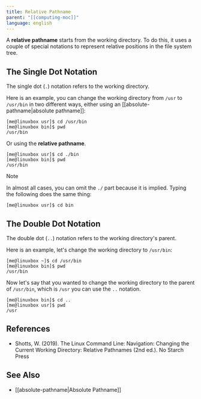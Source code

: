 ```yaml
---
title: Relative Pathname
parent: "[[computing-moc]]"
language: english
---
```



A **relative pathname** starts from the working directory. To do this, it uses a couple of special notations to represent relative positions in the file system tree.

## The Single Dot Notation

The single dot (`.`) notation refers to the working directory.

Here is an example, you can change the working directory from `/usr` to `/usr/bin` in two different ways, either using an [[absolute-pathname|absolute pathname]]:

```
[me@linuxbox usr]$ cd /usr/bin
[me@linuxbox bin]$ pwd
/usr/bin
```

Or using the **relative pathname**.

```
[me@linuxbox usr]$ cd ./bin
[me@linuxbox bin]$ pwd
/usr/bin
```

> [!note]
> In almost all cases, you can omit the `./` part because it is implied. Typing the following does the same thing:
>
> ```
> [me@linuxbox usr]$ cd bin
> ```

## The Double Dot Notation

The double dot (`..`) notation refers to the working directory's parent.

Here is an example, let's change the working directory to `/usr/bin`:

```
[me@linuxbox ~]$ cd /usr/bin
[me@linuxbox bin]$ pwd
/usr/bin
```

Now let's say that you wanted to change the working directory to the parent of `/usr/bin`, which is `/usr` you can use the `..` notation.

```
[me@linuxbox bin]$ cd ..
[me@linuxbox usr]$ pwd
/usr
```

## References

- Shotts, W. (2019). <span class="reference-title">The Linux Command Line: Navigation: Changing the Current Working Directory: Relative Pathnames (2nd ed.)</span>. No Starch Press

## See Also

- [[absolute-pathname|Absolute Pathname]]
